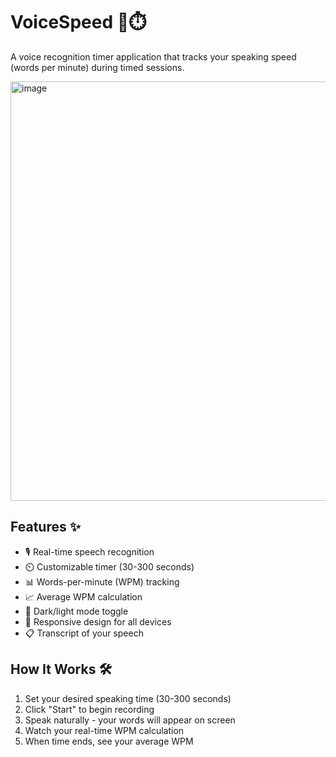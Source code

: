 
# VoiceSpeed 🎤⏱️

A voice recognition timer application that tracks your speaking speed (words per minute) during timed sessions.

<img width="1445" height="671" alt="image" src="https://github.com/user-attachments/assets/9dc9be87-6eba-4312-abe0-096ff7f0ec62" /> <!-- Add a screenshot later -->

## Features ✨

- 🎙️ Real-time speech recognition
- ⏲️ Customizable timer (30-300 seconds)
- 📊 Words-per-minute (WPM) tracking
- 📈 Average WPM calculation
- 🌙 Dark/light mode toggle
- 📱 Responsive design for all devices
- 📋 Transcript of your speech

## How It Works 🛠️

1. Set your desired speaking time (30-300 seconds)
2. Click "Start" to begin recording
3. Speak naturally - your words will appear on screen
4. Watch your real-time WPM calculation
5. When time ends, see your average WPM

